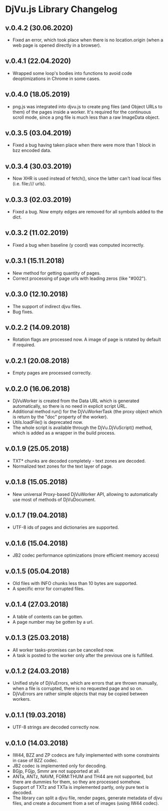 # DjVu.js Library Changelog

## v.0.4.2 (30.06.2020)

- Fixed an error, which took place when there is no location.origin (when a web page is opened directly in a browser).

## v.0.4.1 (22.04.2020)

- Wrapped some loop's bodies into functions to avoid code deoptimizations in Chrome in some cases.

## v.0.4.0 (18.05.2019)

- png.js was integrated into djvu.js to create png files (and Object URLs to them) of the pages inside a worker. 
It's required for the continuous scroll mode, since a png file is much less than a raw ImageData object.

## v.0.3.5 (03.04.2019)

- Fixed a bug having taken place when there were more than 1 block in bzz encoded data.

## v.0.3.4 (30.03.2019)

- Now XHR is used instead of fetch(), since the latter can't load local files (i.e. file:/// urls).

## v.0.3.3 (02.03.2019)

- Fixed a bug. Now empty edges are removed for all symbols added to the dict.

## v.0.3.2 (11.02.2019)

- Fixed a bug when baseline (y coord) was computed incorrectly.

## v.0.3.1 (15.11.2018)

- New method for getting quantity of pages.
- Correct processing of page urls with leading zeros (like "#002").

## v.0.3.0 (12.10.2018)

- The support of indirect djvu files.
- Bug fixes.

## v.0.2.2 (14.09.2018)

- Rotation flags are processed now. A image of page is rotated by default if required.

## v.0.2.1 (20.08.2018)

- Empty pages are processed correctly.

## v.0.2.0 (16.06.2018)

- DjVuWorker is created from the Data URL which is generated automatically, so there is no need in explicit script URL. 
- Additional method run() for the DjVuWorkerTask (the proxy object which is return by the "doc" property of the worker).
- Utils.loadFile() is deprecated now.
- The whole script is available through the DjVu.DjVuScript() method, which is added as a wrapper in the build process. 

## v.0.1.9 (25.05.2018)

- TXT* chunks are decoded completely - text zones are decoded.
- Normalized text zones for the text layer of page. 

## v.0.1.8 (15.05.2018)

- New universal Proxy-based DjVuWorker API, allowing to automatically use most of methods of DjVuDocument.

## v.0.1.7 (19.04.2018)

- UTF-8 ids of pages and dictionaries are supported.

## v.0.1.6 (15.04.2018)

- JB2 codec performance optimizations (more efficient memory access)

## v.0.1.5 (05.04.2018)

- Old files with INFO chunks less than 10 bytes are supported.
- A specific error for corrupted files. 

## v.0.1.4 (27.03.2018)

- A table of contents can be gotten.
- A page number may be gotten by a url. 

## v.0.1.3 (25.03.2018)

- All worker tasks-promises can be cancelled now.
- A task is posted to the worker only after the previous one is fulfilled.

## v.0.1.2 (24.03.2018)

- Unified style of DjVuErrors, which are errors that are thrown manually, when a file is corrupted, there is no requested page and so on. 
- DjVuErrors are rather simple objects that may be copied between workers. 

## v.0.1.1 (19.03.2018)

- UTF-8 strings are decoded correctly now.

## v.0.1.0 (14.03.2018)

- IW44, BZZ and ZP codecs are fully implemented with some constraints in case of BZZ codec.
- JB2 codec is implemented only for decoding.
- BGjp, FGjp, Smmr are not supported at all.
- ANTa, ANTz, NAVM, FORM:THUM and TH44 are not supported, but there are dummies for them, so they are processed somehow.
- Support of TXTz and TXTa is implemented partly, only pure text is decoded.
- The library can split a djvu file, render pages, generate metadata of djvu files, and create a document from a set of images (using IW44 codec).